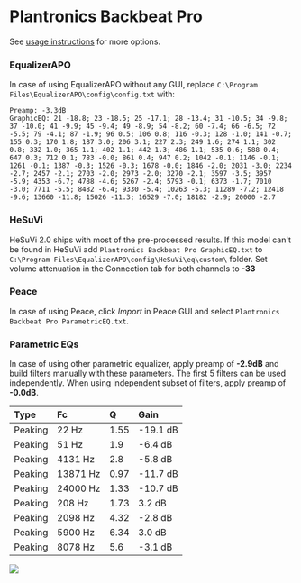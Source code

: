 # Plantronics Backbeat Pro
See [usage instructions](https://github.com/jaakkopasanen/AutoEq#usage) for more options.

### EqualizerAPO
In case of using EqualizerAPO without any GUI, replace `C:\Program Files\EqualizerAPO\config\config.txt`
with:
```
Preamp: -3.3dB
GraphicEQ: 21 -18.8; 23 -18.5; 25 -17.1; 28 -13.4; 31 -10.5; 34 -9.8; 37 -10.0; 41 -9.9; 45 -9.4; 49 -8.9; 54 -8.2; 60 -7.4; 66 -6.5; 72 -5.5; 79 -4.1; 87 -1.9; 96 0.5; 106 0.8; 116 -0.3; 128 -1.0; 141 -0.7; 155 0.3; 170 1.8; 187 3.0; 206 3.1; 227 2.3; 249 1.6; 274 1.1; 302 0.8; 332 1.0; 365 1.1; 402 1.1; 442 1.3; 486 1.1; 535 0.6; 588 0.4; 647 0.3; 712 0.1; 783 -0.0; 861 0.4; 947 0.2; 1042 -0.1; 1146 -0.1; 1261 -0.1; 1387 -0.3; 1526 -0.3; 1678 -0.0; 1846 -2.0; 2031 -3.0; 2234 -2.7; 2457 -2.1; 2703 -2.0; 2973 -2.0; 3270 -2.1; 3597 -3.5; 3957 -5.9; 4353 -6.7; 4788 -4.6; 5267 -2.4; 5793 -0.1; 6373 -1.7; 7010 -3.0; 7711 -5.5; 8482 -6.4; 9330 -5.4; 10263 -5.3; 11289 -7.2; 12418 -9.6; 13660 -11.8; 15026 -11.3; 16529 -7.0; 18182 -2.9; 20000 -2.7
```

### HeSuVi
HeSuVi 2.0 ships with most of the pre-processed results. If this model can't be found in HeSuVi add
`Plantronics Backbeat Pro GraphicEQ.txt` to `C:\Program Files\EqualizerAPO\config\HeSuVi\eq\custom\` folder.
Set volume attenuation in the Connection tab for both channels to **-33**

### Peace
In case of using Peace, click *Import* in Peace GUI and select `Plantronics Backbeat Pro ParametricEQ.txt`.

### Parametric EQs
In case of using other parametric equalizer, apply preamp of **-2.9dB** and build filters manually
with these parameters. The first 5 filters can be used independently.
When using independent subset of filters, apply preamp of **-0.0dB**.

| Type    | Fc       |    Q | Gain     |
|:--------|:---------|:-----|:---------|
| Peaking | 22 Hz    | 1.55 | -19.1 dB |
| Peaking | 51 Hz    | 1.9  | -6.4 dB  |
| Peaking | 4131 Hz  | 2.8  | -5.8 dB  |
| Peaking | 13871 Hz | 0.97 | -11.7 dB |
| Peaking | 24000 Hz | 1.33 | -10.7 dB |
| Peaking | 208 Hz   | 1.73 | 3.2 dB   |
| Peaking | 2098 Hz  | 4.32 | -2.8 dB  |
| Peaking | 5900 Hz  | 6.34 | 3.0 dB   |
| Peaking | 8078 Hz  | 5.6  | -3.1 dB  |

![](https://raw.githubusercontent.com/jaakkopasanen/AutoEq/master/results/rtings/avg/Plantronics%20Backbeat%20Pro/Plantronics%20Backbeat%20Pro.png)